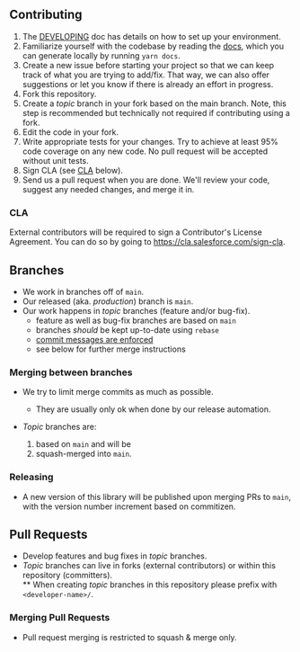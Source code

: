 ## Contributing

1. The [DEVELOPING](DEVELOPING.md) doc has details on how to set up your environment.
1. Familiarize yourself with the codebase by reading the [docs](docs), which you can generate locally by running `yarn docs`.
1. Create a new issue before starting your project so that we can keep track of
   what you are trying to add/fix. That way, we can also offer suggestions or
   let you know if there is already an effort in progress.
1. Fork this repository.
1. Create a _topic_ branch in your fork based on the main branch.  Note, this step is recommended but technically not required if contributing using a fork.
1. Edit the code in your fork.
1. Write appropriate tests for your changes. Try to achieve at least 95% code coverage on any new code. No pull request will be accepted without unit tests.
1. Sign CLA (see [CLA](#cla) below).
1. Send us a pull request when you are done. We'll review your code, suggest any
   needed changes, and merge it in.

### CLA

External contributors will be required to sign a Contributor's License
Agreement. You can do so by going to https://cla.salesforce.com/sign-cla.

## Branches

- We work in branches off of `main`.
- Our released (aka. _production_) branch is `main`.
- Our work happens in _topic_ branches (feature and/or bug-fix).
  - feature as well as bug-fix branches are based on `main`
  - branches _should_ be kept up-to-date using `rebase`
  - [commit messages are enforced](DEVELOPING.md#When-you-are-ready-to-commit)
  - see below for further merge instructions

### Merging between branches

- We try to limit merge commits as much as possible.

  - They are usually only ok when done by our release automation.

- _Topic_ branches are:

  1. based on `main` and will be
  1. squash-merged into `main`.

### Releasing
- A new version of this library will be published upon merging PRs to `main`, with the version number increment based on commitizen.

## Pull Requests

- Develop features and bug fixes in _topic_ branches.
- _Topic_ branches can live in forks (external contributors) or within this repository (committers).  
  \*\* When creating _topic_ branches in this repository please prefix with `<developer-name>/`.

### Merging Pull Requests

- Pull request merging is restricted to squash & merge only.
